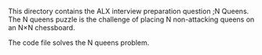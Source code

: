 This directory contains the ALX interview preparation question ;N Queens.
The N queens puzzle is the challenge of placing N non-attacking queens on an N×N chessboard.

The code file solves the N queens problem.
